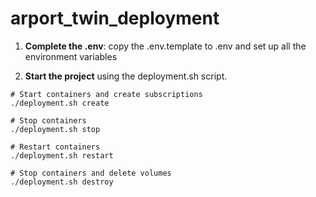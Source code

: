 # arport_twin_deployment
1. **Complete the .env**: copy the .env.template to .env and set up all the environment variables

1. **Start the project** using the deployment.sh script.

```shell
# Start containers and create subscriptions
./deployment.sh create

# Stop containers
./deployment.sh stop

# Restart containers
./deployment.sh restart

# Stop containers and delete volumes
./deployment.sh destroy
```
